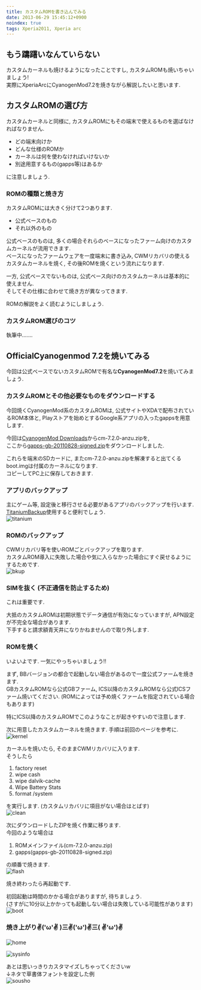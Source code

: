 ```yaml
---
title: カスタムROMを書き込んでみる
date: 2013-06-29 15:45:12+0900
noindex: true
tags: Xperia2011, Xperia arc
---
```


## もう躊躇いなんていらない

カスタムカーネルも焼けるようになったことですし, カスタムROMも焼いちゃいましょう!  
実際にXperiaArcにCyanogenMod7.2を焼きながら解説したいと思います.

## カスタムROMの選び方

カスタムカーネルと同様に, カスタムROMにもその端末で使えるものを選ばなければなりません.

* どの端末向けか
* どんな仕様のROMか
* カーネルは何を使わなければいけないか
* 別途用意するもの(gapps等)はあるか

に注意しましょう.

### ROMの種類と焼き方

カスタムROMには大きく分けて2つあります.

* 公式ベースのもの
* それ以外のもの

公式ベースのものは, 多くの場合それらのベースになったファーム向けのカスタムカーネルが流用できます.  
ベースになったファームウェアを一度端末に書き込み, CWMリカバリの使えるカスタムカーネルを焼く, その後ROMを焼くという流れになります.

一方, 公式ベースでないものは, 公式ベース向けのカスタムカーネルは基本的に使えません.  
そしてその仕様に合わせて焼き方が異なってきます.

ROMの解説をよく読むようにしましょう.

### カスタムROM選びのコツ

執筆中.......

## OfficialCyanogenmod 7.2を焼いてみる

今回は公式ベースでないカスタムROMで有名な**CyanogenMod7.2**を焼いてみましょう.

### カスタムROMとその他必要なものをダウンロードする

今回焼くCyanogenMod系のカスタムROMは, 公式サイトやXDAで配布されているROM本体と, Playストアを始めとするGoogle系アプリの入ったgappsを用意します.

今回は[CyanogenMod Downloads](http://download.cyanogenmod.com/?device=anzu&type=stable)からcm-7.2.0-anzu.zipを,  
ここから[gapps-gb-20110828-signed.zip](https://basketbuild.com/gapps)をダウンロードしました.

これらを端末のSDカードに, またcm-7.2.0-anzu.zipを解凍すると出てくるboot.imgは付属のカーネルになります.  
コピーしてPC上に保存しておきます.

### アプリのバックアップ

主にゲーム等, 設定後と移行させる必要があるアプリのバックアップを行います.  
[TitaniumBackup](https://play.google.com/store/apps/details?id=com.keramidas.TitaniumBackup)使用すると便利でしょう.  
![titanium](https://lh6.googleusercontent.com/-27-ErcCevCs/UjMpo6-flrI/AAAAAAAACjY/QqXMjmlp8ZI/s640/device-2013-09-14-000422.png)

### ROMのバックアップ

CWMリカバリ等を使いROMごとバックアップを取ります.  
カスタムROM導入に失敗した場合や気に入らなかった場合にすぐ戻せるようにするためです.  
![bkup](https://lh3.googleusercontent.com/-lZm7hroXGfE/UjMqehvBRTI/AAAAAAAACjk/_xawE2n_9nw/s640/IMG_0995.JPG)

### SIMを抜く (不正通信を防止するため)

これは重要です.

大抵のカスタムROMは初期状態でデータ通信が有効になっていますが, APN設定が不完全な場合があります.  
下手すると請求額青天井になりかねませんので取り外します.

### ROMを焼く

いよいよです. 一気にやっちゃいましょう!!

まず, BBバージョンの都合で起動しない場合があるので一度公式ファームを焼きます.  
GBカスタムROMなら公式GBファーム, ICS以降のカスタムROMなら公式ICSファーム焼いてください. (ROMによっては予め焼くファームを指定されている場合もあります)

特にICS以降のカスタムROMでこのようなことが起きやすいので注意します.

次に用意したカスタムカーネルを焼きます. 手順は前回のページを参考に.  
![kernel](https://lh5.googleusercontent.com/-QO3rCaPuPE0/UjMwy8AyDbI/AAAAAAAACj0/EIjKMXR95nA/s640/IMG_0997.JPG)

カーネルを焼いたら, そのままCWMリカバリに入ります.  
そうしたら

1. factory reset
2. wipe cash
3. wipe dalvik-cache
4. Wipe Battery Stats
5. format /system

を実行します. (カスタムリカバリに項目がない場合はとばす)  
![clean](https://lh5.googleusercontent.com/-W5UF5bGZxb8/UjMw19HaUhI/AAAAAAAACj8/wfRS8jhzDD8/s640/IMG_0998.JPG)

次にダウンロードしたZIPを焼く作業に移ります.  
今回のような場合は

1. ROMメインファイル(cm-7.2.0-anzu.zip)
2. gapps(gapps-gb-20110828-signed.zip)

の順番で焼きます.  
![flash](https://lh6.googleusercontent.com/-FHMx9SSpz9Q/UjMxJgQQdMI/AAAAAAAACkU/iCmC3YnVVeI/s640/IMG_1000.JPG)

焼き終わったら再起動です.

初回起動は時間のかかる場合がありますが, 待ちましょう.  
(さすがに10分以上かかっても起動しない場合は失敗している可能性があります)  
![boot](https://lh6.googleusercontent.com/-O2s0A4CafHg/UjMxEwlnOVI/AAAAAAAACkM/DMmek-d-b_s/s640/IMG_1001.JPG)

### 焼き上がり✌('ω'✌ )三✌('ω')✌三( ✌'ω')✌

![home](https://lh3.googleusercontent.com/-y_QnQXHl_Ic/UjMxN6BMrTI/AAAAAAAACkc/EFeDqPyFYm8/s640/IMG_1002.JPG)

![sysinfo](https://lh4.googleusercontent.com/-BNrf7PCGyTk/UjMzSi0imNI/AAAAAAAACkw/rL7gXEH-PDU/s640/screenshot-1379086754663.png)

あとは思いっきりカスタマイズしちゃってくださいw  
↓ネタで草書体フォントを設定した例  
![sousho](https://lh6.googleusercontent.com/-WEb9a84Ve-Y/UjMyuMUSLfI/AAAAAAAACko/Ef4bihwBvMk/s640/screenshot-1347605209424.png)

